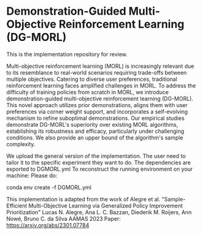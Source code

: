 # Demonstration-Guided Multi-Objective Reinforcement Learning (DG-MORL)
This is the implementation repository for review. 

Multi-objective reinforcement learning (MORL) is increasingly relevant due to its resemblance to real-world scenarios requiring trade-offs between multiple objectives. Catering to diverse user preferences, traditional reinforcement learning faces amplified challenges in MORL. To address the difficulty of training policies from scratch in MORL, we introduce demonstration-guided multi-objective reinforcement learning (DG-MORL). This novel approach utilizes prior demonstrations, aligns them with user preferences via corner weight support, and incorporates a self-evolving mechanism to refine suboptimal demonstrations. Our empirical studies demonstrate DG-MORL's superiority over existing MORL algorithms, establishing its robustness and efficacy, particularly under challenging conditions. We also provide an upper bound of the algorithm's sample complexity.

We upload the general version of the implementation. The user need to tailor it to the specific experiment they want to do. The dependencies are exported to DGMORL.yml
To reconstruct the running environment on your machine:
Please do:

conda env create -f DGMORL.yml

This implementation is adapted from the work of Alegre et al. "Sample-Efficient Multi-Objective Learning via Generalized Policy Improvement Prioritization"
Lucas N. Alegre, Ana L. C. Bazzan, Diederik M. Roijers, Ann Nowé, Bruno C. da Silva
AAMAS 2023
Paper: https://arxiv.org/abs/2301.07784
